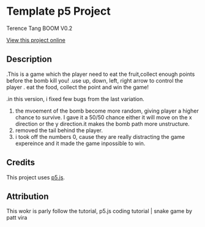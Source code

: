 # Template p5 Project

Terence Tang
BOOM V0.2

[View this project online](URL_FOR_THE_RUNNING_PROJECT)

## Description

.This is a game which the player need to eat the fruit,collect enough points  before the bomb kill you!
.use up, down, left, right arrow to control the player
. eat the food, collect the point and win the game!

.in this version, i fixed few bugs from the last variation. 
1) the mvoement of the bomb become more random, giving player a higher chance to survive. 
I gave it a 50/50 chance either it will move on the x direction or the y direction.it makes the bomb path more unstructure.
2) removed the tail behind the player.
3) i took off the numbers 0, cause they are really distracting the game expereince and it made the game inpossible to win.

## Credits

This project uses [p5.js](https://p5js.org).

## Attribution


This wokr is parly follow the tutorial, p5.js coding tutorial | snake game by patt vira